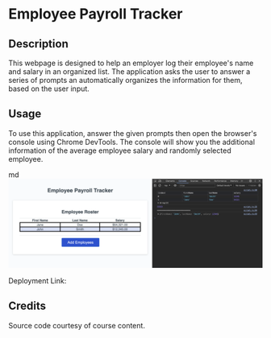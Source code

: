 # Employee Payroll Tracker

## Description

This webpage is designed to help an employer log their employee's name and salary in an organized list. The application asks the user to answer a series of prompts an automatically organizes the information for them, based on the user input.

## Usage

To use this application, answer the given prompts then open the browser's console using Chrome DevTools. The console will show you the additional information of the average employee salary and randomly selected employee.

md
![browser window labeled Employee Tracker with a form labeled Employee Roster logging first name, last name, and salary.](assets/images/hw3-js-payroll-tracker-screenshot.png)

Deployment Link: 

## Credits
Source code courtesy of course content.
